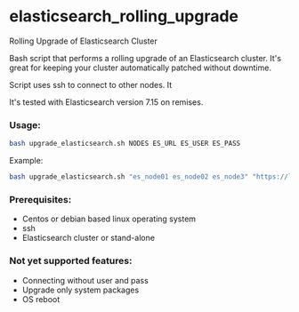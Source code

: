 # elasticsearch_rolling_upgrade
Rolling Upgrade of Elasticsearch Cluster

Bash script that performs a rolling upgrade of an Elasticsearch cluster. It's great for keeping your cluster automatically patched without downtime.

Script uses ssh to connect to other nodes. It 

It's tested with Elasticsearch version 7.15 on remises.

### Usage:
```bash
bash upgrade_elasticsearch.sh NODES ES_URL ES_USER ES_PASS
```
Example:
```bash
bash upgrade_elasticsearch.sh "es_node01 es_node02 es_node3" "https://localhost:9200" "user" "securepassword"
```

### Prerequisites:
- Centos or debian based linux operating system
- ssh
- Elasticsearch cluster or stand-alone

### Not yet supported features:
- Connecting without user and pass
- Upgrade only system packages
- OS reboot
